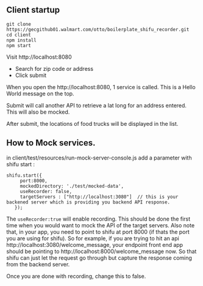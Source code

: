 ## Client startup


```
git clone https://gecgithub01.walmart.com/otto/boilerplate_shifu_recorder.git
cd client
npm install
npm start

```

Visit http://localhost:8080

- Search for zip code or address
- Click submit

When you open the http://localhost:8080, 1 service is called. This is a Hello World message on the top.

Submit will call another API to retrieve a lat long for an address entered. This will also be mocked.

After submit, the locations of food trucks will be displayed in the list.


## How to Mock services.

in client/test/resources/run-mock-server-console.js add a parameter with shifu start :

```
shifu.start({
     port:8000,
     mockedDirectory: './test/mocked-data',
     useRecorder: false,
     targetServers : ["http://localhost:3080"]  // this is your backened server which is providing you backend API response.
   });

```

The `useRecorder:true` will enable recording. This should be done the first time when you would want to mock the API of the target servers. Also note that, in your app, you need to point to
shifu at port 8000 (if thats the port you are using for shifu). So for example, if you are trying to hit an api   http://localhost:3080/welcome_message, your endpoint front end app should be pointing to
http://localhost:8000/welcome_message now. So that shifu can just let the request go through but capture the response coming from the backend server.

Once you are done with recording, change this to false.